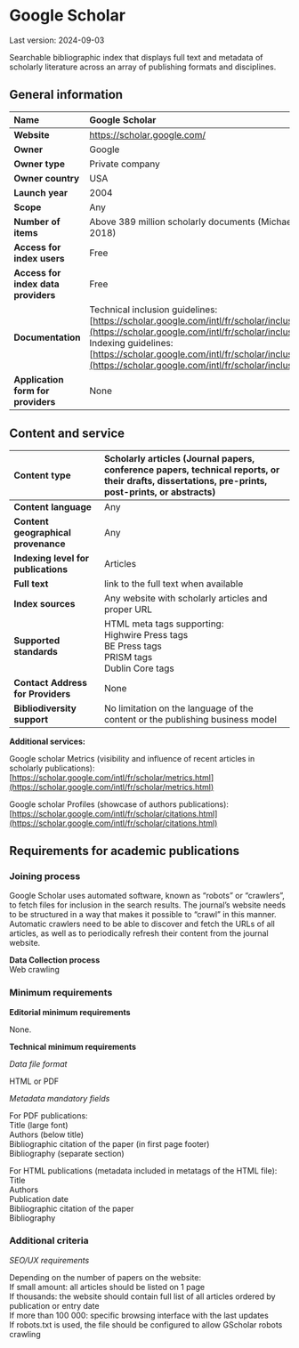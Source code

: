 # **Google Scholar**

Last version: 2024-09-03

Searchable bibliographic index that displays full text and metadata of scholarly literature across an array of publishing formats and disciplines.

## General information

| Name | Google Scholar |
| :---- | :---- |
| **Website** | https://scholar.google.com/ |
| **Owner** | Google |
| **Owner type** | Private company |
| **Owner country** | USA |
| **Launch year** | 2004 |
| **Scope** | Any |
| **Number of items** | Above 389 million scholarly documents (Michael Gusenbauer, 2018) |
| **Access for index users** | Free |
| **Access for index data providers** | Free |
| **Documentation** | Technical inclusion guidelines:  [https://scholar.google.com/intl/fr/scholar/inclusion.html](https://scholar.google.com/intl/fr/scholar/inclusion.html)  <br />Indexing guidelines:  [https://scholar.google.com/intl/fr/scholar/inclusion.html\#indexing](https://scholar.google.com/intl/fr/scholar/inclusion.html\#indexing)  |
| **Application form for providers** | None |

## Content and service

| Content type | Scholarly articles (Journal papers, conference papers, technical reports, or their drafts, dissertations, pre-prints, post-prints, or abstracts) |
| :---- | :---- |
| **Content language** | Any |
| **Content geographical provenance** | Any |
| **Indexing level for publications** | Articles |
| **Full text** | link to the full text when available |
| **Index sources** | Any website with scholarly articles and proper URL |
| **Supported standards** | HTML meta tags supporting: <br /> Highwire Press tags <br /> BE Press tags <br /> PRISM tags <br /> Dublin Core tags |
| **Contact Address for Providers** | None |
| **Bibliodiversity support** | No limitation on the language of the content or the publishing business model |

**Additional services:**

Google scholar Metrics (visibility and influence of recent articles in scholarly publications): [https://scholar.google.com/intl/fr/scholar/metrics.html](https://scholar.google.com/intl/fr/scholar/metrics.html) 

Google scholar Profiles (showcase of authors publications): [https://scholar.google.com/intl/fr/scholar/citations.html](https://scholar.google.com/intl/fr/scholar/citations.html) 

## Requirements for academic publications

### Joining process

Google Scholar uses automated software, known as “robots” or “crawlers”, to fetch files for inclusion in the search results. The journal’s website needs to be structured in a way that makes it possible to “crawl” in this manner. Automatic crawlers need to be able to discover and fetch the URLs of all articles, as well as to periodically refresh their content from the journal website.

**Data Collection process**  
Web crawling

### Minimum requirements

**Editorial minimum requirements**

None.

**Technical minimum requirements**

*Data file format* 

HTML or PDF

*Metadata mandatory fields*

For PDF publications:  
Title (large font)  
Authors (below title)  
Bibliographic citation of the paper (in first page footer)  
Bibliography (separate section)

For HTML publications (metadata included in metatags of the HTML file):  
Title  
Authors  
Publication date  
Bibliographic citation of the paper  
Bibliography

### Additional criteria

*SEO/UX requirements*

Depending on the number of papers on the website:<br />
If small amount: all articles should be listed on 1 page<br />
If thousands: the website should contain full list of all articles ordered by publication or entry date<br />
If more than 100 000: specific browsing interface with the last updates<br />
If robots.txt is used, the file should be configured to allow GScholar robots crawling
